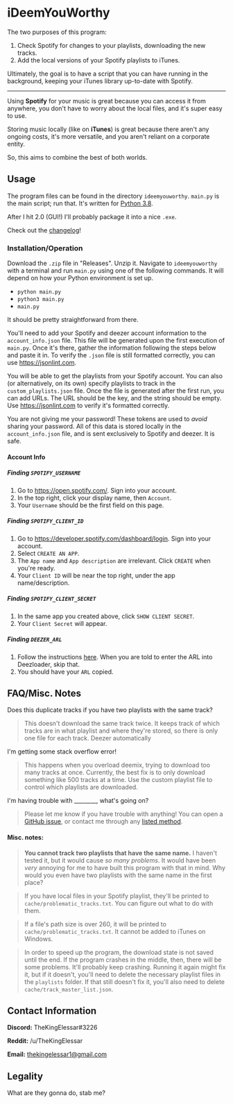 # iDeemYouWorthy

The two purposes of this program:

 1. Check Spotify for changes to your playlists, downloading the new tracks.
 2. Add the local versions of your Spotify playlists to iTunes.
 
Ultimately, the goal is to have a script that you can have running in the background, keeping your iTunes library up-to-date with Spotify.

___

Using **Spotify** for your music is great because you can access it from anywhere, you don't have to worry about the local files, and it's super easy to use.

Storing music locally (like on **iTunes**) is great because there aren't any ongoing costs, it's more versatile, and you aren't reliant on a corporate entity.

So, this aims to combine the best of both worlds.


## Usage

The program files can be found in the directory `ideemyouworthy`. `main.py` is the main script; run that. It's written for [Python 3.8](https://www.python.org/downloads/). 

After I hit 2.0 (GUI!) I'll probably package it into a nice `.exe`.

Check out the [changelog](CHANGELOG.md)!

### Installation/Operation

Download the `.zip` file in "Releases". Unzip it. Navigate to `ideemyouworthy` with a terminal and run `main.py` using one of the following commands. It will depend on how your Python environment is set up.

 - `python main.py`
 - `python3 main.py`
 - `main.py`
 
It should be pretty straightforward from there. 

You'll need to add your Spotify and deezer account information to the `account_info.json` file. This file will be generated upon the first execution of `main.py`. Once it's there, gather the information following the steps below and paste it in. To verify the `.json` file is still formatted correctly, you can use https://jsonlint.com.

You will be able to get the playlists from your Spotify account. You can also (or alternatively, on its own) specify playlists to track in the `custom_playlists.json` file. Once the file is generated after the first run, you can add URLs. The URL should be the key, and the string should be empty. Use https://jsonlint.com to verify it's formatted correctly.

You are not giving me your password! These tokens are used to *avoid* sharing your password. All of this data is stored locally in the `account_info.json` file, and is sent exclusively to Spotify and deezer. It is safe.

#### Account Info

##### Finding `SPOTIFY_USERNAME`

 1. Go to https://open.spotify.com/. Sign into your account.
 2. In the top right, click your display name, then `Account`.
 3. Your `Username` should be the first field on this page.

##### Finding `SPOTIFY_CLIENT_ID`

 1. Go to https://developer.spotify.com/dashboard/login. Sign into your account.
 2. Select `CREATE AN APP`.
 3. The `App name` and `App description` are irrelevant. Click `CREATE` when you're ready.
 4. Your `Client ID` will be near the top right, under the app name/description.

##### Finding `SPOTIFY_CLIENT_SECRET`

 1. In the same app you created above, click `SHOW CLIENT SECRET`.
 2. Your `Client Secret` will appear.
 
##### Finding `DEEZER_ARL`

 1. Follow the instructions [here](https://web.archive.org/web/20200917142534/https://notabug.org/RemixDevs/DeezloaderRemix/wiki/Login+via+userToken). When you are told to enter the ARL into Deezloader, skip that.
 2. You should have your `ARL` copied.


## FAQ/Misc. Notes

Does this duplicate tracks if you have two playlists with the same track?
 > This doesn't download the same track twice. It keeps track of which tracks are in what playlist and where they're stored, so there is only one file for each track. Deezer automatically


I'm getting some stack overflow error!

> This happens when you overload deemix, trying to download too many tracks at once. Currently, the best fix is to only download something like 500 tracks at a time. Use the custom playlist file to control which playlists are downloaded.

I'm having trouble with ________, what's going on?
 > Please let me know if you have trouble with anything! You can open a [GitHub issue](https://github.com/TheKingElessar/iDeemYouWorthy/issues), or contact me through any [listed method](README.md#contact-information).

#### Misc. notes:

> **You cannot track two playlists that have the same name.** I haven't tested it, but it would cause *so many problems*. It would have been *very* annoying for me to have built this program with that in mind. Why would you even have two playlists with the same name in the first place?

> If you have local files in your Spotify playlist, they'll be printed to `cache/problematic_tracks.txt`. You can figure out what to do with them.

> If a file's path size is over 260, it will be printed to `cache/problematic_tracks.txt`. It cannot be added to iTunes on Windows.

> In order to speed up the program, the download state is not saved until the end. If the program crashes in the middle, then, there will be some problems. It'll probably keep crashing. Running it again might fix it, but if it doesn't, you'll need to delete the necessary playlist files in the `playlists` folder. If that still doesn't fix it, you'll also need to delete `cache/track_master_list.json`.

## Contact Information

**Discord:** TheKingElessar#3226

**Reddit:** /u/TheKingElessar

**Email:** thekingelessar1@gmail.com


## Legality

What are they gonna do, stab me?
